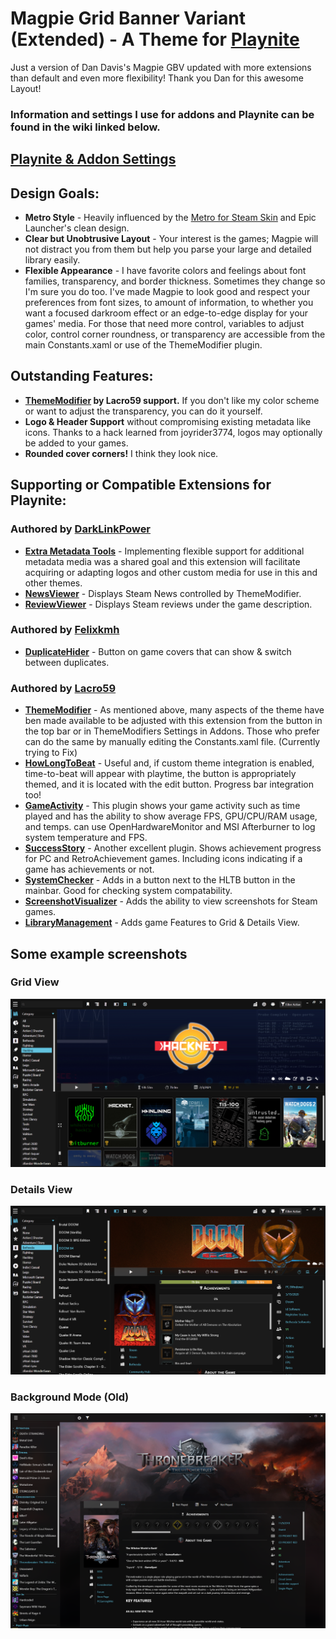 # Magpie Grid Banner Variant (Extended) - A Theme for [Playnite](https://playnite.link/)
 Just a version of Dan Davis's Magpie GBV updated with more extensions than default and even more flexibility!
 Thank you Dan for this awesome Layout!
 
 ### Information and settings I use for addons and Playnite can be found in the wiki linked below.
 ## [Playnite & Addon Settings](https://github.com/Twiggy547/Magpie-GBV-Extended/wiki/Addon-Settings/)
 
## Design Goals:
 * __Metro Style__ - Heavily influenced by the [Metro for Steam Skin](https://www.metroforsteam.com/) and Epic Launcher's clean design.
 * __Clear but Unobtrusive Layout__ - Your interest is the games; Magpie will not distract you from them but help you parse your large and detailed library easily.
 * __Flexible Appearance__ - I have favorite colors and feelings about font families, transparency, and border thickness. Sometimes they change so I'm sure you do too. I've made Magpie to look good and respect your preferences from font sizes, to amount of information, to whether you want a focused darkroom effect or an edge-to-edge display for your games' media. For those that need more control, variables to adjust color, control corner roundness, or transparency are accessible from the main Constants.xaml or use of the ThemeModifier plugin.

## Outstanding Features:
 * __[ThemeModifier](https://playnite.link/forum/thread-388.html) by Lacro59 support.__ If you don't like my color scheme or want to adjust the transparency, you can do it yourself.
 * __Logo & Header Support__ without compromising existing metadata like icons. Thanks to a hack learned from joyrider3774, logos may optionally be added to your games.
 * __Rounded cover corners!__ I think they look nice.
 
## Supporting or Compatible Extensions for Playnite:
### Authored by __[DarkLinkPower](https://github.com/darklinkpower)__
 * __[Extra Metadata Tools](https://playnite.link/forum/thread-575.html)__ - Implementing flexible support for additional metadata media was a shared goal and this extension will facilitate acquiring or adapting logos and other custom media for use in this and other themes.
 * __[NewsViewer](https://playnite.link/forum/thread-947.html)__ - Displays Steam News controlled by ThemeModifier.
 * __[ReviewViewer](https://playnite.link/forum/thread-550.html)__ - Displays Steam reviews under the game description. 
### Authored by __[Felixkmh](https://github.com/felixkmh)__
 * __[DuplicateHider](https://playnite.link/forum/thread-308.html)__ - Button on game covers that can show & switch between duplicates.
### Authored by __[Lacro59](https://github.com/Lacro59)__
 * __[ThemeModifier](https://playnite.link/forum/thread-388.html)__ - As mentioned above, many aspects of the theme have ben made available to be adjusted with this extension from the button in the top bar or in ThemeModifiers Settings in Addons. Those who prefer can do the same by manually editing the Constants.xaml file. (Currently trying to Fix)
  * __[HowLongToBeat](https://playnite.link/forum/thread-309.html)__ - Useful and, if custom theme integration is enabled, time-to-beat will appear with playtime, the button is appropriately themed, and it is located with the edit button. Progress bar integration too!
  * __[GameActivity](https://playnite.link/forum/thread-264.html)__ - This plugin shows your game activity such as time played and has the ability to show average FPS, GPU/CPU/RAM usage, and temps. can use OpenHardwareMonitor and MSI Afterburner to log system temperature and FPS.
  * __[SuccessStory](https://playnite.link/forum/thread-275.html)__ - Another excellent plugin. Shows achievement progress for PC and RetroAchievement games. Including icons indicating if a game has achievements or not.
  * __[SystemChecker](https://playnite.link/forum/thread-339.html)__ - Adds in a button next to the HLTB button in the mainbar. Good for checking system compatability.
  * __[ScreenshotVisualizer](https://playnite.link/forum/thread-514.html)__ - Adds the ability to view screenshots for Steam games.
  * __[LibraryManagement](https://playnite.link/forum/thread-544.html)__ - Adds game Features to Grid & Details View.
## Some example screenshots
### Grid View 
![Grid view banner variant](/Screenshots/grid2.png)

### Details View
![Details view banner mode](/Screenshots/details1.png)

### Background Mode (Old)
![Details view background mode](/Screenshots/details2.png)
